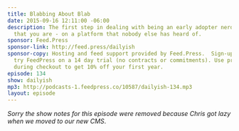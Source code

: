 ```yaml
---
title: Blabbing About Blab
date: 2015-09-16 12:11:00 -06:00
description: The first step in dealing with being an early adopter nerd is admitting
  that you are - on a platform that nobody else has heard of.
sponsor: Feed.Press
sponsor-link: http://feed.press/dailyish
sponsor-copy: Hosting and feed support provided by Feed.Press.  Sign-up today and
  try FeedPress on a 14 day trial (no contracts or commitments). Use promo code "dailyish"
  during checkout to get 10% off your first year.
episode: 134
show: dailyish
mp3: http://podcasts-1.feedpress.co/10587/dailyish-134.mp3
layout: episode
---
```


<em>Sorry the show notes for this episode were removed because Chris got lazy when we moved to our new CMS</em>.
